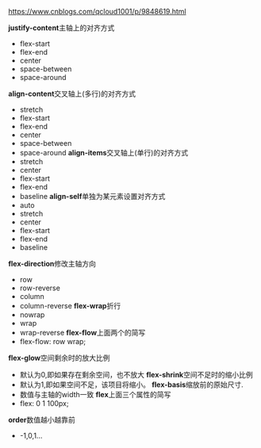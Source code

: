 https://www.cnblogs.com/qcloud1001/p/9848619.html


**justify-content**主轴上的对齐方式
  * flex-start
  * flex-end
  * center
  * space-between
  * space-around


**align-content**交叉轴上(多行)的对齐方式
  * stretch
  * flex-start
  * flex-end
  * center
  * space-between
  * space-around
**align-items**交叉轴上(单行)的对齐方式
  * stretch
  * center
  * flex-start
  * flex-end
  * baseline
**align-self**单独为某元素设置对齐方式
  * auto
  * stretch
  * center
  * flex-start
  * flex-end
  * baseline


**flex-direction**修改主轴方向
  * row
  * row-reverse
  * column
  * column-reverse
**flex-wrap**折行
  * nowrap
  * wrap
  * wrap-reverse
**flex-flow**上面两个的简写
  * flex-flow: row wrap;


**flex-glow**空间剩余时的放大比例
  * 默认为0,即如果存在剩余空间，也不放大
**flex-shrink**空间不足时的缩小比例
  * 默认为1,即如果空间不足，该项目将缩小。
**flex-basis**缩放前的原始尺寸.
  * 数值与主轴的width一致
**flex**上面三个属性的简写
  * flex: 0 1 100px;


**order**数值越小越靠前
  * -1,0,1...